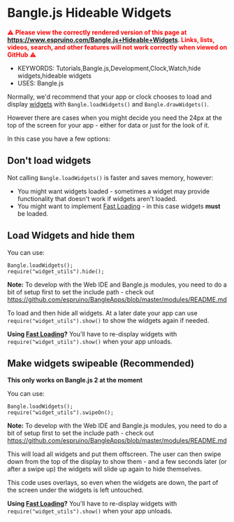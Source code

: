 <!--- Copyright (c) 2022 Gordon Williams, Pur3 Ltd. See the file LICENSE for copying permission. -->
Bangle.js Hideable Widgets
==========================

<span style="color:red">:warning: **Please view the correctly rendered version of this page at https://www.espruino.com/Bangle.js+Hideable+Widgets. Links, lists, videos, search, and other features will not work correctly when viewed on GitHub** :warning:</span>

* KEYWORDS: Tutorials,Bangle.js,Development,Clock,Watch,hide widgets,hideable widgets
* USES: Bangle.js

Normally, we'd recommend that your app or clock chooses to load and display
[widgets](/Bangle.js+Widgets) with `Bangle.loadWidgets()` and `Bangle.drawWidgets()`.

However there are cases when you might decide you need the 24px at the top of
the screen for your app - either for data or just for the look of it.

In this case you have a few options:

## Don't load widgets

Not calling `Bangle.loadWidgets()` is faster and saves memory, however:

* You might want widgets loaded - sometimes a widget may provide functionality
that doesn't work if widgets aren't loaded.
* You might want to implement [Fast Loading](/Bangle.js+Fast+Load) - in this
case widgets **must** be loaded.

## Load Widgets and hide them

You can use:

```JS
Bangle.loadWidgets();
require("widget_utils").hide();
```

**Note:** To develop with the Web IDE and Bangle.js modules, you need to do a bit of setup first
to set the include path - check out https://github.com/espruino/BangleApps/blob/master/modules/README.md

To load and then hide all widgets. At a later date your app can
use `require("widget_utils").show()` to show the widgets again if needed.

**Using [Fast Loading](/Bangle.js+Fast+Load)?** You'll have to re-display widgets with
`require("widget_utils").show()` when your app unloads.

## Make widgets swipeable (Recommended)

**This only works on Bangle.js 2 at the moment**

You can use:

```JS
Bangle.loadWidgets();
require("widget_utils").swipeOn();
```

**Note:** To develop with the Web IDE and Bangle.js modules, you need to do a bit of setup first
to set the include path - check out https://github.com/espruino/BangleApps/blob/master/modules/README.md

This will load all widgets and put them offscreen. The user can then swipe
down from the top of the display to show them - and a few seconds later (or
after a swipe up) the widgets will slide up again to hide themselves.

This code uses overlays, so even when the widgets are down, the part of the
screen under the widgets is left untouched.

**Using [Fast Loading](/Bangle.js+Fast+Load)?** You'll have to re-display widgets with
`require("widget_utils").show()` when your app unloads.
